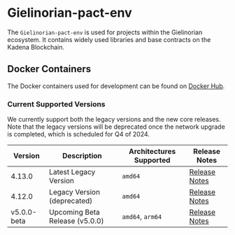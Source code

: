 # Gielinorian-pact-env

The `Gielinorian-pact-env` is used for projects within the Gielinorian ecosystem. It contains widely used libraries and base contracts on the Kadena Blockchain.

## Docker Containers

The Docker containers used for development can be found on [Docker Hub](https://hub.docker.com/repository/docker/gielinorian/pact-core/general).

### Current Supported Versions

We currently support both the legacy versions and the new core releases. Note that the legacy versions will be deprecated once the network upgrade is completed, which is scheduled for Q4 of 2024.

| Version     | Description                                 | Architectures Supported         | Release Notes                                                                 |
|-------------|--------------------------------------------|---------------------------------|-------------------------------------------------------------------------------|
| 4.13.0      | Latest Legacy Version                       | `amd64`                         | [Release Notes](https://github.com/gielinorian/gielinorian-pact-env/releases/tag/v4.13.0)  |
| 4.12.0      | Legacy Version (deprecated)                 | `amd64`                         | [Release Notes](https://github.com/gielinorian/gielinorian-pact-env/releases/tag/v4.12.0)  |
| v5.0.0-beta | Upcoming Beta Release (v5.0.0)              | `amd64`, `arm64`                | [Release Notes](https://github.com/gielinorian/gielinorian-pact-env/releases/tag/v5.0.0-beta) |
